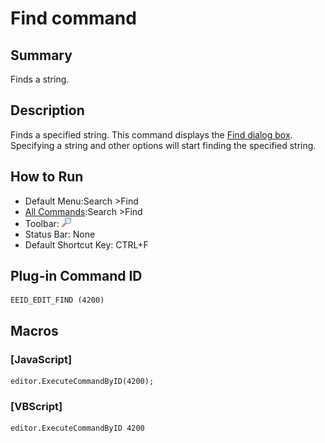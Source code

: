 # Find command

## Summary

Finds a string.

## Description

Finds a specified string. This command displays the
[Find dialog box](../../dlg/find/index). Specifying a string
and other options will start finding the specified string.

## How to Run

- Default Menu:Search \>Find
- [All Commands](../tools/all_commands):Search
\>Find
- Toolbar: ![](../../images/editfind.gif)
- Status Bar: None
- Default Shortcut Key: CTRL+F

## Plug-in Command ID

```
EEID_EDIT_FIND (4200)
```

## Macros

### \[JavaScript\]

```
editor.ExecuteCommandByID(4200);
```

### \[VBScript\]

```
editor.ExecuteCommandByID 4200
```

